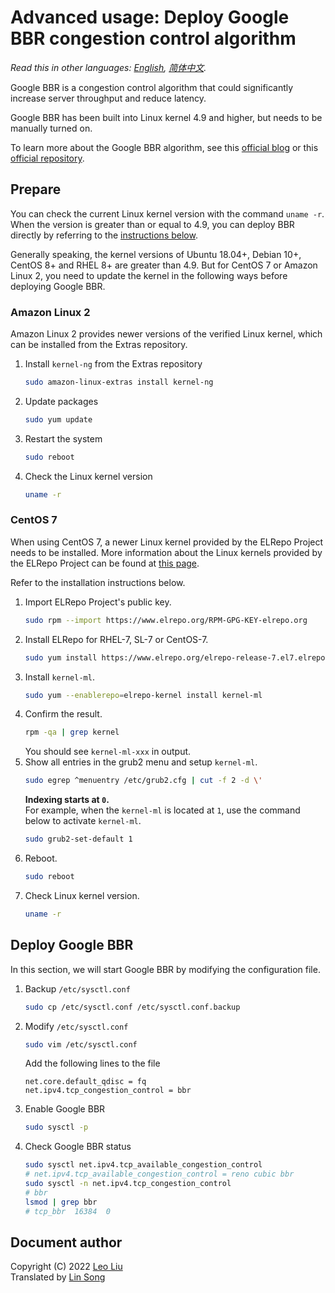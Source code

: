# Advanced usage: Deploy Google BBR congestion control algorithm

*Read this in other languages: [English](bbr.md), [简体中文](bbr-zh.md).*

Google BBR is a congestion control algorithm that could significantly increase server throughput and reduce latency.

Google BBR has been built into Linux kernel 4.9 and higher, but needs to be manually turned on.

To learn more about the Google BBR algorithm, see this [official blog](https://cloud.google.com/blog/products/networking/tcp-bbr-congestion-control-comes-to-gcp-your-internet-just-got-faster) or this [official repository](https://github.com/google/bbr).

## Prepare

You can check the current Linux kernel version with the command `uname -r`. When the version is greater than or equal to 4.9, you can deploy BBR directly by referring to the [instructions below](#deploy-google-bbr).

Generally speaking, the kernel versions of Ubuntu 18.04+, Debian 10+, CentOS 8+ and RHEL 8+ are greater than 4.9. But for CentOS 7 or Amazon Linux 2, you need to update the kernel in the following ways before deploying Google BBR.

### Amazon Linux 2

Amazon Linux 2 provides newer versions of the verified Linux kernel, which can be installed from the Extras repository.

1. Install `kernel-ng` from the Extras repository
   ```bash
   sudo amazon-linux-extras install kernel-ng
   ```
2. Update packages
   ```bash
   sudo yum update
   ```
3. Restart the system
   ```bash
   sudo reboot
   ```
4. Check the Linux kernel version
   ```bash
   uname -r
   ```

### CentOS 7

When using CentOS 7, a newer Linux kernel provided by the ELRepo Project needs to be installed. More information about the Linux kernels provided by the ELRepo Project can be found at [this page](http://elrepo.org/tiki/kernel-ml).

Refer to the installation instructions below.

1. Import ELRepo Project's public key.
   ```bash
   sudo rpm --import https://www.elrepo.org/RPM-GPG-KEY-elrepo.org
   ```
2. Install ELRepo for RHEL-7, SL-7 or CentOS-7.
   ```bash
   sudo yum install https://www.elrepo.org/elrepo-release-7.el7.elrepo.noarch.rpm
   ```
3. Install `kernel-ml`.
   ```bash
   sudo yum --enablerepo=elrepo-kernel install kernel-ml
   ```
4. Confirm the result.
   ```bash
   rpm -qa | grep kernel
   ```
   You should see `kernel-ml-xxx` in output.
5. Show all entries in the grub2 menu and setup `kernel-ml`.
   ```bash
   sudo egrep ^menuentry /etc/grub2.cfg | cut -f 2 -d \'
   ```
   **Indexing starts at `0`.**   
   For example, when the `kernel-ml` is located at `1`, use the command below to activate `kernel-ml`.
   ```bash
   sudo grub2-set-default 1
   ```
6. Reboot.
   ```bash
   sudo reboot
   ```
7. Check Linux kernel version.
   ```bash
   uname -r
   ```

## Deploy Google BBR

In this section, we will start Google BBR by modifying the configuration file.

1. Backup `/etc/sysctl.conf`
   ```bash
   sudo cp /etc/sysctl.conf /etc/sysctl.conf.backup
   ```
2. Modify `/etc/sysctl.conf`
   ```bash
   sudo vim /etc/sysctl.conf
   ```
   Add the following lines to the file
   ```
   net.core.default_qdisc = fq
   net.ipv4.tcp_congestion_control = bbr
   ```
3. Enable Google BBR
   ```bash
   sudo sysctl -p
   ```
4. Check Google BBR status
   ```bash
   sudo sysctl net.ipv4.tcp_available_congestion_control
   # net.ipv4.tcp_available_congestion_control = reno cubic bbr
   sudo sysctl -n net.ipv4.tcp_congestion_control
   # bbr
   lsmod | grep bbr
   # tcp_bbr  16384  0
   ```

## Document author

Copyright (C) 2022 [Leo Liu](https://github.com/optimusleobear)   
Translated by [Lin Song](https://github.com/hwdsl2)
